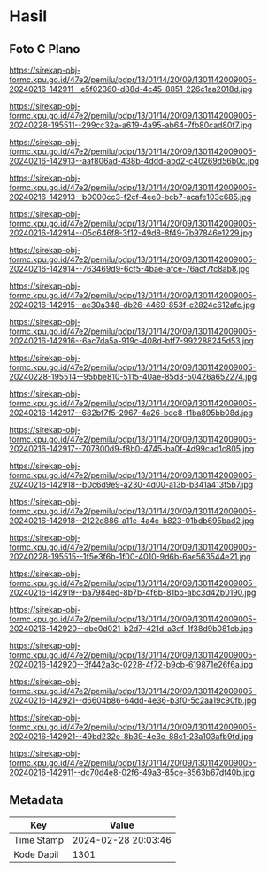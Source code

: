# Hasil

## Foto C Plano

https://sirekap-obj-formc.kpu.go.id/47e2/pemilu/pdpr/13/01/14/20/09/1301142009005-20240216-142911--e5f02360-d88d-4c45-8851-226c1aa2018d.jpg

https://sirekap-obj-formc.kpu.go.id/47e2/pemilu/pdpr/13/01/14/20/09/1301142009005-20240228-195511--299cc32a-a619-4a95-ab64-7fb80cad80f7.jpg

https://sirekap-obj-formc.kpu.go.id/47e2/pemilu/pdpr/13/01/14/20/09/1301142009005-20240216-142913--aaf806ad-438b-4ddd-abd2-c40269d56b0c.jpg

https://sirekap-obj-formc.kpu.go.id/47e2/pemilu/pdpr/13/01/14/20/09/1301142009005-20240216-142913--b0000cc3-f2cf-4ee0-bcb7-acafe103c685.jpg

https://sirekap-obj-formc.kpu.go.id/47e2/pemilu/pdpr/13/01/14/20/09/1301142009005-20240216-142914--05d646f8-3f12-49d8-8f49-7b97846e1229.jpg

https://sirekap-obj-formc.kpu.go.id/47e2/pemilu/pdpr/13/01/14/20/09/1301142009005-20240216-142914--763469d9-6cf5-4bae-afce-76acf7fc8ab8.jpg

https://sirekap-obj-formc.kpu.go.id/47e2/pemilu/pdpr/13/01/14/20/09/1301142009005-20240216-142915--ae30a348-db26-4469-853f-c2824c612afc.jpg

https://sirekap-obj-formc.kpu.go.id/47e2/pemilu/pdpr/13/01/14/20/09/1301142009005-20240216-142916--6ac7da5a-919c-408d-bff7-992288245d53.jpg

https://sirekap-obj-formc.kpu.go.id/47e2/pemilu/pdpr/13/01/14/20/09/1301142009005-20240228-195514--95bbe810-5115-40ae-85d3-50426a652274.jpg

https://sirekap-obj-formc.kpu.go.id/47e2/pemilu/pdpr/13/01/14/20/09/1301142009005-20240216-142917--682bf7f5-2967-4a26-bde8-f1ba895bb08d.jpg

https://sirekap-obj-formc.kpu.go.id/47e2/pemilu/pdpr/13/01/14/20/09/1301142009005-20240216-142917--707800d9-f8b0-4745-ba0f-4d99cad1c805.jpg

https://sirekap-obj-formc.kpu.go.id/47e2/pemilu/pdpr/13/01/14/20/09/1301142009005-20240216-142918--b0c6d9e9-a230-4d00-a13b-b341a413f5b7.jpg

https://sirekap-obj-formc.kpu.go.id/47e2/pemilu/pdpr/13/01/14/20/09/1301142009005-20240216-142918--2122d886-a11c-4a4c-b823-01bdb695bad2.jpg

https://sirekap-obj-formc.kpu.go.id/47e2/pemilu/pdpr/13/01/14/20/09/1301142009005-20240228-195515--1f5e3f6b-1f00-4010-9d6b-6ae563544e21.jpg

https://sirekap-obj-formc.kpu.go.id/47e2/pemilu/pdpr/13/01/14/20/09/1301142009005-20240216-142919--ba7984ed-8b7b-4f6b-81bb-abc3d42b0190.jpg

https://sirekap-obj-formc.kpu.go.id/47e2/pemilu/pdpr/13/01/14/20/09/1301142009005-20240216-142920--dbe0d021-b2d7-421d-a3df-1f38d9b081eb.jpg

https://sirekap-obj-formc.kpu.go.id/47e2/pemilu/pdpr/13/01/14/20/09/1301142009005-20240216-142920--3f442a3c-0228-4f72-b9cb-619871e26f6a.jpg

https://sirekap-obj-formc.kpu.go.id/47e2/pemilu/pdpr/13/01/14/20/09/1301142009005-20240216-142921--d6604b86-64dd-4e36-b3f0-5c2aa19c90fb.jpg

https://sirekap-obj-formc.kpu.go.id/47e2/pemilu/pdpr/13/01/14/20/09/1301142009005-20240216-142921--49bd232e-8b39-4e3e-88c1-23a103afb9fd.jpg

https://sirekap-obj-formc.kpu.go.id/47e2/pemilu/pdpr/13/01/14/20/09/1301142009005-20240216-142911--dc70d4e8-02f6-49a3-85ce-8563b67df40b.jpg


## Metadata

| Key        | Value               |
| ---------- | ------------------- |
| Time Stamp | 2024-02-28 20:03:46 |
| Kode Dapil | 1301                |



